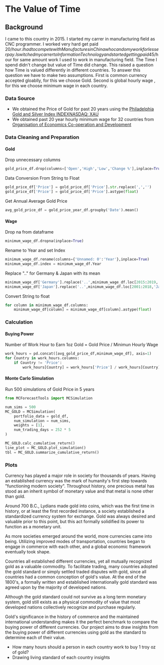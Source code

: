 # **The Value of Time**

## **Background**

I came to this country in 2015. I started my carrer in manufacturing field as CNC programmer. I worked very hard get paid 20$/hour. I had to compete with Manufactures in China who can do my work for lesser pay. I switched my carrer to Information Technology and started getting paid 45$/hour for same amount work I used to work in manufacturing field. The Time I spend didn't change but value of Time did change. This raised a question how Time is valued differently in different countries. To answer this question we have to make two assumptions. First is common currency accepted gloablly, for this we choose Gold. Second is global hourly wage , for this we choose minimum wage in each country.

### **Data Source**

- We obtained the Price of Gold for past 20 years using the [Philadelphia Gold and Silver Index INDEXNASDAQ: XAU](https://www.investing.com/currencies/xau-usd-historical-data)
- We obtained past 20 year hourly minimum wage for 32 countries from [Organisation of Economics Co-operation and Development](https://stats.oecd.org/Index.aspx?DataSetCode=RMW#)

### **Data Cleaning and Preparation**

#### **Gold**
Drop unnecessary columns
```python
gold_price_df.drop(columns=['Open','High','Low','Change %'],inplace=True)
```
Data Conversion From String to Float
```python
gold_price_df['Price'] = gold_price_df['Price'].str.replace(',','')
gold_price_df['Price'] = gold_price_df['Price'].astype(float)
```
Get Annual Average Gold Price
```python
avg_gold_price_df = gold_price_year_df.groupby('Date').mean()
```

#### **Wage**
Drop na from dataframe
```python
minimum_wage_df.dropna(inplace=True)
```
Rename to Year and set Index
```python
minimum_wage_df.rename(columns={'Unnamed: 0':'Year'},inplace=True)
minimum_wage_df.index = minimum_wage_df.Year
```
Replace ".." for Germany & Japan with its mean
```python
minimum_wage_df['Germany'].replace('..',minimum_wage_df.loc[2015:2019,'Germany'].astype(float).mean(),inplace=True)
minimum_wage_df['Japan'].replace('..',minimum_wage_df.loc[2001:2018,'Japan'].astype(float).mean(),inplace=True)
```
Convert String to float
```python
for column in minimum_wage_df.columns:    
    minimum_wage_df[column] = minimum_wage_df[column].astype(float)
```    

### **Calculation**

#### **Buying Power**
Number of Work Hour to Earn 1oz Gold = Gold Price / Minimun Hourly Wage
```python
work_hours = pd.concat([avg_gold_price_df,minimum_wage_df], axis=1)
for Country in work_hours.columns:
    if Country != 'Price':
        work_hours[Country] = work_hours['Price'] / work_hours[Country]
```

#### **Monte Carlo Simulation**
Run 500 simulations of Gold Price in 5 years
```python
from MCForecastTools import MCSimulation

num_sims = 500
MC_GOLD = MCSimulation(
    portfolio_data = gold_df,
    num_simulation = num_sims,
    weights = [1],
    num_trading_days = 252 * 5
)

MC_GOLD.calc_cumulative_return()
line_plot = MC_GOLD.plot_simulation()
tbl = MC_GOLD.summarize_cumulative_return()
```

### **Plots**


Currency has played a major role in society for thousands of years. Having an established currency was the mark of humanity's first step towards "functioning modern society". Throughout history, one precious metal has stood as an inherit symbol of monetary value and that metal is none other than gold. 

Around 700 B.C., Lydians made gold into coins, which was the first time in history, or at least the first recorded instance, a society established a standardized currency system for exchange. Gold was always desired and valuable prior to this point, but this act formally solidified its power to function as a monetary unit. 

As more societies emerged around the world, more currencies came into being. Utilizing improved modes of transportation, countries began to engage in commerce with each other, and a global economic framework eventually took shape. 

Countries all established different currencies, yet all mutually recognized gold as a valuable commodity. To facilitate trading, many countries adopted the gold standard or simply settled traded disputes with gold, since all countries had a common conception of gold's value. At the end of the 1800's, a formally written and established internationally gold standard was agreed upon by the majority of developed nations.

Although the gold standard could not survive as a long term monetary system, gold still exists as a physical commodity of value that most developed nations collectively recognize and purchase regularly. 

Gold's significance in the history of commerce and the maintained international understanding makes it the perfect benchmark to compare the buying power of different currencies. Our project aims to draw insights from the buying power of different currencies using gold as the standard to determine each of their value. 

- How many hours should a person in each country work to 
        buy 1 troy oz of gold?
- Drawing living standard of each country insights


